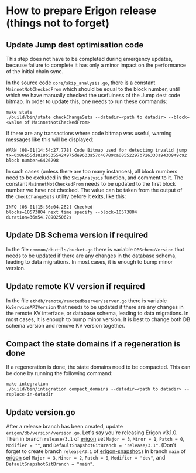 # How to prepare Erigon release (things not to forget)

## Update Jump dest optimisation code
This step does not have to be completed during emergency updates, because failure to complete it has only a minor impact on the
performance of the initial chain sync.

In the source code `core/skip_analysis.go`, there is a constant `MainnetNotCheckedFrom` which should be equal to the block number,
until which we have manually checked the usefulness of the Jump dest code bitmap. In order to update this, one needs to run these
commands:
````
make state
./build/bin/state checkChangeSets --datadir=<path to datadir> --block=<value of MainnetNotCheckedFrom>
````
If there are any transactions where code bitmap was useful, warning messages like this will be displayed:
````
WARN [08-01|14:54:27.778] Code Bitmap used for detecting invalid jump tx=0x86e55d1818b5355424975de9633a57c40789ca08552297b726333a9433949c92 block number=6426298
````
In such cases (unless there are too many instances), all block numbers need to be excluded in the `SkipAnalysis` function, and comment to it. The constant `MainnetNotCheckedFrom` needs to be updated to the first block number we have not checked. The value can be taken from the output of the `checkChangeSets`
utility before it exits, like this:
````
INFO [08-01|15:36:04.282] Checked                                  blocks=10573804 next time specify --block=10573804 duration=36m54.789025062s
````

## Update DB Schema version if required

In the file `common/dbutils/bucket.go` there is variable `DBSchemaVersion` that needs to be updated if there are any changes in the database schema, leading to data migrations.
In most cases, it is enough to bump minor version.

## Update remote KV version if required

In the file `ethdb/remote/remotedbserver/server.go` there is variable `KvServiceAPIVersion` that needs to be updated if there are any changes in the remote KV interface, or
database schema, leading to data migrations.
In most cases, it is enough to bump minor version. It is best to change both DB schema version and remove KV version together.

## Compact the state domains if a regeneration is done

If a regeneration is done, the state domains need to be compacted. This can be done by running the following command:
````
make integration
./build/bin/integration compact_domains --datadir=<path to datadir> --replace-in-datadir
````

## Update version.go

After a release branch has been created, update `erigon/db/version/version.go`.
Let's say you're releasing Erigon v3.1.0.
Then in branch `release/3.1` of [erigon](https://github.com/erigontech/erigon) set `Major = 3`, `Minor = 1`, `Patch = 0`, `Modifier = ""`, and `DefaultSnapshotGitBranch = "release/3.1"`. (Don't forget to create branch `release/3.1` of [erigon-snapshot](https://github.com/erigontech/erigon-snapshot).)
In branch `main` of [erigon](https://github.com/erigontech/erigon) set `Major = 3`, `Minor = 2`, `Patch = 0`, `Modifier = "dev"`, and `DefaultSnapshotGitBranch = "main"`.
